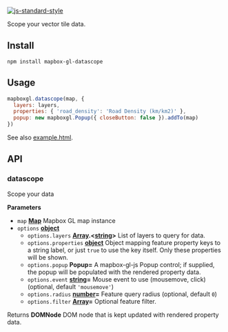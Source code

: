 [![js-standard-style](https://cdn.rawgit.com/feross/standard/master/badge.svg)](https://github.com/feross/standard)

Scope your vector tile data.

## Install

    npm install mapbox-gl-datascope

## Usage

```js
mapboxgl.datascope(map, {
  layers: layers,
  properties: { 'road_density': 'Road Density (km/km2)' },
  popup: new mapboxgl.Popup({ closeButton: false }).addTo(map)
})
```

See also [example.html](https://anandthakker.github.com/mapbox-gl-datascope/example.html).

## API

### datascope

Scope your data

**Parameters**

-   `map` **[Map](https://developer.mozilla.org/en-US/docs/Web/JavaScript/Reference/Global_Objects/Map)** Mapbox GL map instance
-   `options` **[object](https://developer.mozilla.org/en-US/docs/Web/JavaScript/Reference/Global_Objects/Object)** 
    -   `options.layers` **[Array](https://developer.mozilla.org/en-US/docs/Web/JavaScript/Reference/Global_Objects/Array).&lt;[string](https://developer.mozilla.org/en-US/docs/Web/JavaScript/Reference/Global_Objects/String)>** List of layers to query for data.
    -   `options.properties` **[object](https://developer.mozilla.org/en-US/docs/Web/JavaScript/Reference/Global_Objects/Object)** Object mapping feature property keys to a string label, or just `true` to use the key itself.  Only these properties will be shown.
    -   `options.popup` **Popup=** A mapbox-gl-js Popup control; if supplied, the popup will be populated with the rendered property data.
    -   `options.event` **[string](https://developer.mozilla.org/en-US/docs/Web/JavaScript/Reference/Global_Objects/String)=** Mouse event to use (mousemove, click) (optional, default `'mousemove'`)
    -   `options.radius` **[number](https://developer.mozilla.org/en-US/docs/Web/JavaScript/Reference/Global_Objects/Number)=** Feature query radius (optional, default `0`)
    -   `options.filter` **[Array](https://developer.mozilla.org/en-US/docs/Web/JavaScript/Reference/Global_Objects/Array)=** Optional feature filter.

Returns **DOMNode** DOM node that is kept updated with rendered property data.
